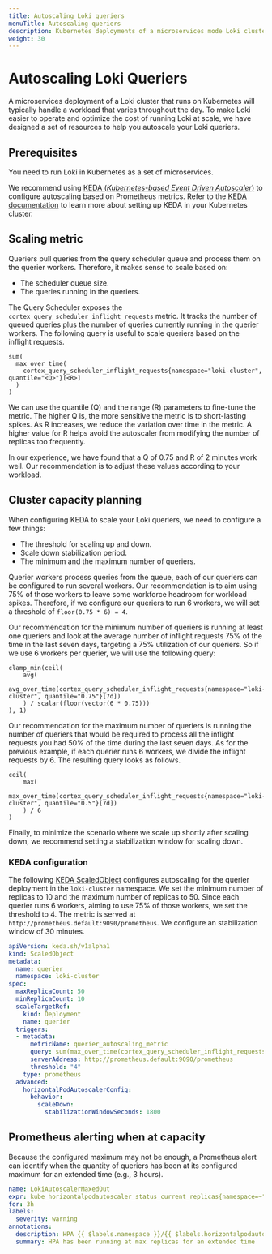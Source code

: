 ```yaml
---
title: Autoscaling Loki queriers
menuTitle: Autoscaling queriers
description: Kubernetes deployments of a microservices mode Loki cluster can use KEDA to autoscale the quantity of queriers.
weight: 30
---
```


# Autoscaling Loki Queriers

A microservices deployment of a Loki cluster that runs on Kubernetes will typically handle a
workload that varies throughout the day.
To make Loki easier to operate and optimize the cost of running Loki at scale,
we have designed a set of resources to help you autoscale your Loki queriers.

## Prerequisites

You need to run Loki in Kubernetes as a set of microservices.

We recommend using [KEDA (*Kubernetes-based Event Driven Autoscaler*)](https://keda.sh/) to configure autoscaling
based on Prometheus metrics. Refer to the [KEDA documentation](https://keda.sh/docs/latest/deploy) to learn more
about setting up KEDA in your Kubernetes cluster.

## Scaling metric

Queriers pull queries from the query scheduler queue and process them on the querier workers. Therefore, it makes sense to scale based on:

- The scheduler queue size.
- The queries running in the queriers.

The Query Scheduler exposes the `cortex_query_scheduler_inflight_requests` metric.
It tracks the number of queued queries plus the number of queries currently running in the querier workers.
The following query is useful to scale queriers based on the inflight requests.

```promql
sum(
  max_over_time(
    cortex_query_scheduler_inflight_requests{namespace="loki-cluster", quantile="<Q>"}[<R>]
  )
)
```

We can use the quantile (Q) and the range (R) parameters to fine-tune the metric.
The higher Q is, the more sensitive the metric is to short-lasting spikes.
As R increases, we reduce the variation over time in the metric.
A higher value for R helps avoid the autoscaler from modifying the number of replicas too frequently.

In our experience, we have found that a Q of 0.75 and R of 2 minutes work well.
Our recommendation is to adjust these values according to your workload.

## Cluster capacity planning

When configuring KEDA to scale your Loki queriers, we need to configure a few things:

- The threshold for scaling up and down.
- Scale down stabilization period.
- The minimum and the maximum number of queriers.

Querier workers process queries from the queue, each of our queriers can be configured to run several workers.
Our recommendation is to aim using 75% of those workers to leave some workforce headroom for workload spikes.
Therefore, if we configure our queriers to run 6 workers, we will set a threshold of `floor(0.75 * 6) = 4`.

Our recommendation for the minimum number of queriers is running at least one queriers and look at the average
number of inflight requests 75% of the time in the last seven days, targeting a 75% utilization of our queriers.
So if we use 6 workers per querier, we will use the following query:

```promql
clamp_min(ceil(
    avg(
        avg_over_time(cortex_query_scheduler_inflight_requests{namespace="loki-cluster", quantile="0.75"}[7d])
    ) / scalar(floor(vector(6 * 0.75)))
), 1)
```

Our recommendation for the maximum number of queriers is running the number of queriers that would be required
to process all the inflight requests you had 50% of the time during the last seven days.
As for the previous example, if each querier runs 6 workers, we divide the inflight requests by 6.
The resulting query looks as follows.

```promql
ceil(
    max(
        max_over_time(cortex_query_scheduler_inflight_requests{namespace="loki-cluster", quantile="0.5"}[7d])
    ) / 6
)
```

Finally, to minimize the scenario where we scale up shortly after scaling down, we recommend setting
a stabilization window for scaling down.


### KEDA configuration

The following [KEDA ScaledObject](https://keda.sh/docs/latest/concepts/scaling-deployments/) configures autoscaling
for the querier deployment in the `loki-cluster` namespace.
We set the minimum number of replicas to 10 and the maximum number of replicas to 50.
Since each querier runs 6 workers, aiming to use 75% of those workers, we set the threshold to 4.
The metric is served at `http://prometheus.default:9090/prometheus`. We configure an stabilization window of 30 minutes.

```yaml
apiVersion: keda.sh/v1alpha1
kind: ScaledObject
metadata:
  name: querier
  namespace: loki-cluster
spec:
  maxReplicaCount: 50
  minReplicaCount: 10
  scaleTargetRef:
    kind: Deployment
    name: querier
  triggers:
  - metadata:
      metricName: querier_autoscaling_metric
      query: sum(max_over_time(cortex_query_scheduler_inflight_requests{namespace="loki-cluster", quantile="0.75"}[2m]))
      serverAddress: http://prometheus.default:9090/prometheus
      threshold: "4"
    type: prometheus
  advanced:
    horizontalPodAutoscalerConfig:
      behavior:
        scaleDown:
          stabilizationWindowSeconds: 1800
```

## Prometheus alerting when at capacity

Because the configured maximum may not be enough, a Prometheus alert can identify
when the quantity of queriers has been at its configured maximum for an extended time (e.g., 3 hours).

```yaml
name: LokiAutoscalerMaxedOut
expr: kube_horizontalpodautoscaler_status_current_replicas{namespace=~"loki-cluster"} == kube_horizontalpodautoscaler_spec_max_replicas{namespace=~"loki-cluster"}
for: 3h
labels:
  severity: warning
annotations:
  description: HPA {{ $labels.namespace }}/{{ $labels.horizontalpodautoscaler }} has been running at max replicas for longer than 3h; this can indicate underprovisioning.
  summary: HPA has been running at max replicas for an extended time
```



